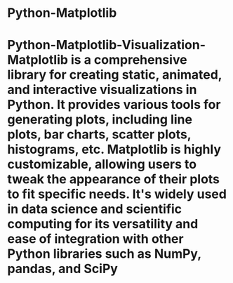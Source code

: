 # Python-Matplotlib

# Python-Matplotlib-Visualization-  Matplotlib is a comprehensive library for creating static, animated, and interactive visualizations in Python. It provides various tools for generating plots, including line plots, bar charts, scatter plots, histograms, etc. Matplotlib is highly customizable, allowing users to tweak the appearance of their plots to fit specific needs. It's widely used in data science and scientific computing for its versatility and ease of integration with other Python libraries such as NumPy, pandas, and SciPy
